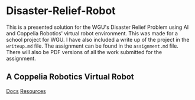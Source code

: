 # Disaster-Relief-Robot

This is a presented solution for the WGU's Disaster Relief Problem using AI and Coppelia Robotics' virtual robot environment. This was made for a school project for WGU. I have also included a write up of the project in the `writeup.md` file. The assignment can be found in the `assignment.md` file. There will also be PDF versions of all the work submitted for the assignment.

## A Coppelia Robotics Virtual Robot

[Docs](https://www.coppeliarobotics.com/helpFiles/index.html)
[Resources](https://www.coppeliarobotics.com/resources)
